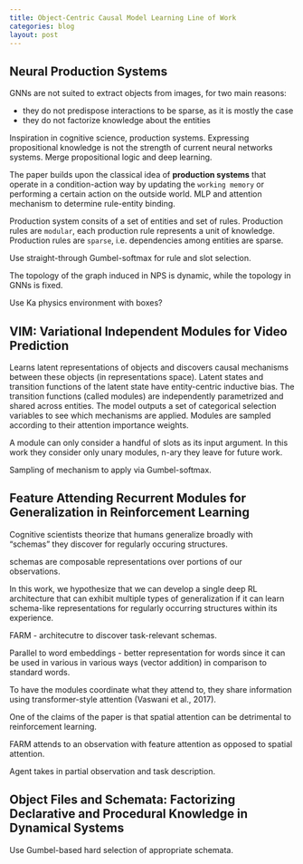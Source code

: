 ```yaml
---
title: Object-Centric Causal Model Learning Line of Work
categories: blog
layout: post
---
```


## Neural Production Systems

GNNs are not suited to extract objects from images, for two main reasons:
* they do not predispose interactions to be sparse, as it is mostly the case
* they do not factorize knowledge about the entities

Inspiration in cognitive science, production systems.
Expressing propositional knowledge is not the strength of current neural networks systems.
Merge propositional logic and deep learning.

The paper builds upon the classical idea of **production systems** that operate in a condition-action way by updating the `working memory` or performing a certain action on the outside world.
MLP and attention mechanism to determine rule-entity binding.

Production system consits of a set of entities and set of rules.
Production rules are `modular`, each production rule represents a unit of knowledge.  
Production rules are `sparse`, i.e. dependencies among entities are sparse.

Use straight-through Gumbel-softmax for rule and slot selection.

The topology of the graph induced in NPS is dynamic, while the topology in GNNs is fixed.

Use Ka physics environment with boxes?


## VIM: Variational Independent Modules for Video Prediction

Learns latent representations of objects and discovers causal mechanisms between these objects (in representations space).
Latent states and transition functions of the latent state have entity-centric inductive bias. 
The transition functions (called modules) are independently parametrized and shared across entities.
The model outputs a set of categorical selection variables to see which mechanisms are applied.
Modules are sampled according to their attention importance weights.

A module can only consider a handful of slots as its input argument.
In this work they consider only unary modules, n-ary they leave for future work. 

Sampling of mechanism to apply via Gumbel-softmax.

## Feature Attending Recurrent Modules for Generalization in Reinforcement Learning

Cognitive scientists theorize that humans generalize broadly with “schemas” they discover for regularly occuring structures.

schemas are composable representations over portions of our observations.

In this work, we hypothesize that we can develop a single deep RL architecture that can exhibit multiple types of generalization if it can
learn schema-like representations for regularly occurring structures within its experience.

FARM - architecutre to discover task-relevant schemas.

Parallel to word embeddings - better representation for words since it can be used in various in various ways (vector addition) in comparison to standard words.

To have the modules coordinate what they attend to, they share information using transformer-style attention (Vaswani et al., 2017).

One of the claims of the paper is that spatial attention can be detrimental to reinforcement learning.

FARM attends to an observation with feature attention as opposed to spatial attention. 

Agent takes in partial observation and task description. 


## Object Files and Schemata: Factorizing Declarative and Procedural Knowledge in Dynamical Systems

Use Gumbel-based hard selection of appropriate schemata.

